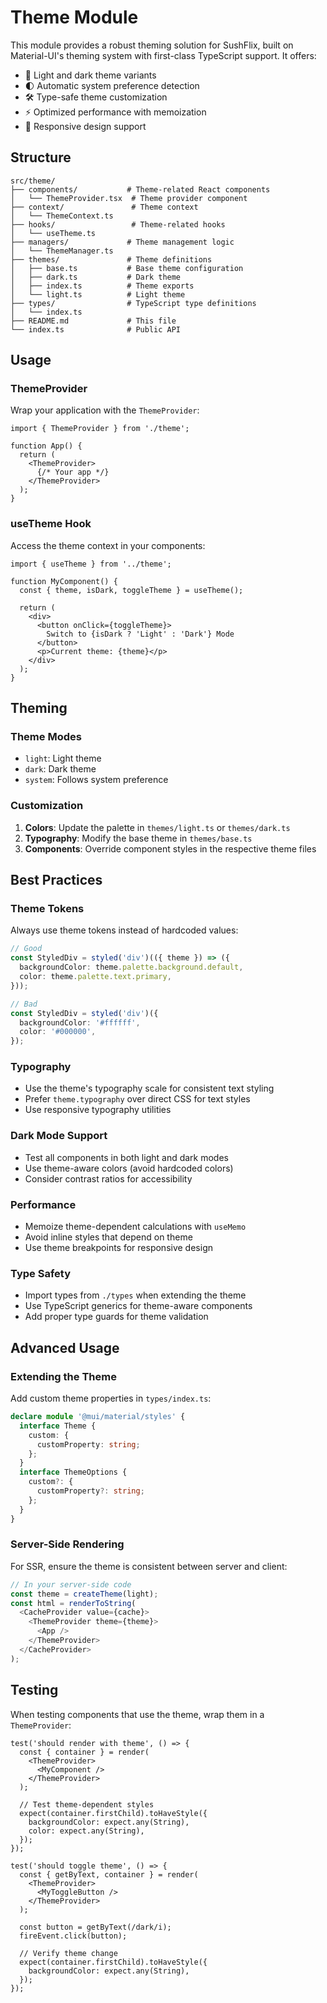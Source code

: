 # Theme Module

This module provides a robust theming solution for SushFlix, built on Material-UI's theming system with first-class TypeScript support. It offers:

- 🎨 Light and dark theme variants
- 🌓 Automatic system preference detection
- 🛠 Type-safe theme customization
- ⚡ Optimized performance with memoization
- 📱 Responsive design support

## Structure

```
src/theme/
├── components/           # Theme-related React components
│   └── ThemeProvider.tsx  # Theme provider component
├── context/               # Theme context
│   └── ThemeContext.ts
├── hooks/                 # Theme-related hooks
│   └── useTheme.ts
├── managers/             # Theme management logic
│   └── ThemeManager.ts
├── themes/               # Theme definitions
│   ├── base.ts           # Base theme configuration
│   ├── dark.ts           # Dark theme
│   ├── index.ts          # Theme exports
│   └── light.ts          # Light theme
├── types/                # TypeScript type definitions
│   └── index.ts
├── README.md             # This file
└── index.ts              # Public API
```

## Usage

### ThemeProvider

Wrap your application with the `ThemeProvider`:

```tsx
import { ThemeProvider } from './theme';

function App() {
  return (
    <ThemeProvider>
      {/* Your app */}
    </ThemeProvider>
  );
}
```

### useTheme Hook

Access the theme context in your components:

```tsx
import { useTheme } from '../theme';

function MyComponent() {
  const { theme, isDark, toggleTheme } = useTheme();
  
  return (
    <div>
      <button onClick={toggleTheme}>
        Switch to {isDark ? 'Light' : 'Dark'} Mode
      </button>
      <p>Current theme: {theme}</p>
    </div>
  );
}
```

## Theming

### Theme Modes

- `light`: Light theme
- `dark`: Dark theme
- `system`: Follows system preference

### Customization

1. **Colors**: Update the palette in `themes/light.ts` or `themes/dark.ts`
2. **Typography**: Modify the base theme in `themes/base.ts`
3. **Components**: Override component styles in the respective theme files

## Best Practices

### Theme Tokens
Always use theme tokens instead of hardcoded values:

```typescript
// Good
const StyledDiv = styled('div')(({ theme }) => ({
  backgroundColor: theme.palette.background.default,
  color: theme.palette.text.primary,
}));

// Bad
const StyledDiv = styled('div')({
  backgroundColor: '#ffffff',
  color: '#000000',
});
```

### Typography
- Use the theme's typography scale for consistent text styling
- Prefer `theme.typography` over direct CSS for text styles
- Use responsive typography utilities

### Dark Mode Support
- Test all components in both light and dark modes
- Use theme-aware colors (avoid hardcoded colors)
- Consider contrast ratios for accessibility

### Performance
- Memoize theme-dependent calculations with `useMemo`
- Avoid inline styles that depend on theme
- Use theme breakpoints for responsive design

### Type Safety
- Import types from `./types` when extending the theme
- Use TypeScript generics for theme-aware components
- Add proper type guards for theme validation

## Advanced Usage

### Extending the Theme

Add custom theme properties in `types/index.ts`:

```typescript
declare module '@mui/material/styles' {
  interface Theme {
    custom: {
      customProperty: string;
    };
  }
  interface ThemeOptions {
    custom?: {
      customProperty?: string;
    };
  }
}
```

### Server-Side Rendering

For SSR, ensure the theme is consistent between server and client:

```typescript
// In your server-side code
const theme = createTheme(light);
const html = renderToString(
  <CacheProvider value={cache}>
    <ThemeProvider theme={theme}>
      <App />
    </ThemeProvider>
  </CacheProvider>
);
```

## Testing

When testing components that use the theme, wrap them in a `ThemeProvider`:

```tsx
test('should render with theme', () => {
  const { container } = render(
    <ThemeProvider>
      <MyComponent />
    </ThemeProvider>
  );
  
  // Test theme-dependent styles
  expect(container.firstChild).toHaveStyle({
    backgroundColor: expect.any(String),
    color: expect.any(String),
  });
});

test('should toggle theme', () => {
  const { getByText, container } = render(
    <ThemeProvider>
      <MyToggleButton />
    </ThemeProvider>
  );
  
  const button = getByText(/dark/i);
  fireEvent.click(button);
  
  // Verify theme change
  expect(container.firstChild).toHaveStyle({
    backgroundColor: expect.any(String),
  });
});
```
